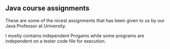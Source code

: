 ## Java course assignments
These are some of the nicest assignments that has been given to us by our Java Professor at University.

I mostly contains independent Progams while some programs are independent on a tester code file for execution.